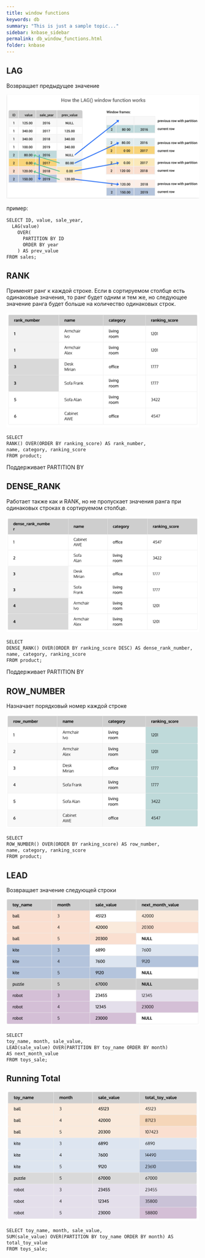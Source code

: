 ```yaml
---
title: window functions
keywords: db
summary: "This is just a sample topic..."
sidebar: knbase_sidebar
permalink: db_window_functions.html
folder: knbase
---
```


## LAG
Возвращает предыдущее значение

![alt text](images/knbase/db/wf_lag.png "Title")

пример:
```
SELECT ID, value, sale_year,
  LAG(value)
    OVER(
      PARTITION BY ID
      ORDER BY year
    ) AS prev_value
FROM sales;
```

## RANK
Применят ранг к каждой строке. Если в сортируемом столбце есть одинаковые значения, то ранг будет одним и тем же, но следующее значение ранга будет больше на количество одинаковых строк.

![alt text](images/knbase/db/wf_rank.png "Title")

```
SELECT
RANK() OVER(ORDER BY ranking_score) AS rank_number,
name, category, ranking_score
FROM product;
```

Поддерживает PARTITION BY

## DENSE_RANK
Работает также как и RANK, но не пропускает значения ранга при одинаковых строках в сортируемом столбце.

![alt text](images/knbase/db/wf_dense_rank.png "Title")

```
SELECT
DENSE_RANK() OVER(ORDER BY ranking_score DESC) AS dense_rank_number,
name, category, ranking_score
FROM product;
```

Поддерживает PARTITION BY

## ROW_NUMBER
Назначает порядковый номер каждой строке

![alt text](images/knbase/db/wf_row_number.png "Title")

```
SELECT
ROW_NUMBER() OVER(ORDER BY ranking_score) AS row_number,
name, category, ranking_score
FROM product;
```

## LEAD
Возвращает значение следующей строки

![alt text](images/knbase/db/wf_lead.png "Title")

```
SELECT
toy_name, month, sale_value,
LEAD(sale_value) OVER(PARTITION BY toy_name ORDER BY month)
AS next_month_value
FROM toys_sale;
```

## Running Total
![alt text](images/knbase/db/wf_running_total.png "Title")

```
SELECT toy_name, month, sale_value,
SUM(sale_value) OVER(PARTITION BY toy_name ORDER BY month) AS total_toy_value
FROM toys_sale;
```